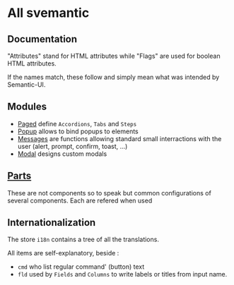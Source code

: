 # All svemantic

## Documentation

"Attributes" stand for HTML attributes while "Flags" are used for boolean HTML attributes.

If the names match, these follow and simply mean what was intended by Semantic-UI.

## Modules

- [Paged](./modules/paged/README.md) define `Accordions`, `Tabs` and `Steps`
- [Popup](./modules/popup/README.md) allows to bind popups to elements
- [Messages](./modules/messages/README.md) are functions allowing standard small interractions with the user (alert, prompt, confirm, toast, ...)
- [Modal](./modules/modal/README.md) designs custom modals
## [Parts](./parts/README.md)

These are not components so to speak but common configurations of several components. Each are refered when used

## Internationalization

The store `i18n` contains a tree of all the translations.

All items are self-explanatory, beside :
- `cmd` who list regular command' (button) text
- `fld` used by `Fields` and `Columns` to write labels or titles from input name.